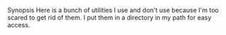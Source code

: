 Synopsis
Here is a bunch of utilities I use and don't use because I'm too scared to get rid of them.
I put them in a directory in my path for easy access.
